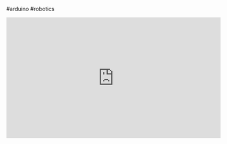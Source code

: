 #arduino #robotics 

<iframe width="560" height="315" src="https://www.youtube.com/embed/qAM2S27FWAI?si=nz1qDRhfI9D7MSEi" title="YouTube video player" frameborder="0" allow="accelerometer; autoplay; clipboard-write; encrypted-media; gyroscope; picture-in-picture; web-share" allowfullscreen></iframe>
